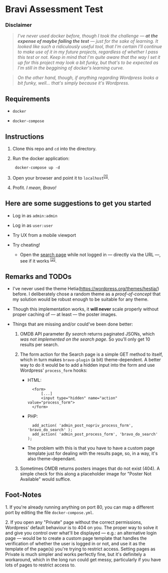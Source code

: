 Bravi Assessment Test
=====================

### Disclaimer

>*I've never used docker before, though I took the challenge — **at the expense of maybe failing the test** — just for the sake of learning. It looked like such a ridiculously useful tool, that I'm certain I'll continue to make use of it in my future projects, regardless of whether I pass this test or not. Keep in mind that I'm quite aware that the way I set it up for this project may look a bit funky, but that's to be expected as I'm still in the beggining of docker's learning curve.*

>*On the other hand, though, if anything regarding Wordpress looks a bit funky, well... that's simply because it's Wordpress.*

## Requirements

- `docker`

- `docker-compose`

## Instructions
1. Clone this repo and `cd` into the directory.

2. Run the docker application:

        docker-compose up -d

3. Open your browser and point it to `localhost`<sup>[[1]](#footnote1)</sup>.

4. Profit. *I mean, Bravo!*

## Here are some suggestions to get you started

- Log in as `admin:admin`

- Log in as `user:user`

- Try UX from a mobile viewport

- Try cheating!

    - Open the [search page](http://localhost/search/) while not logged in — directly via the URL —, see if it works <sup>[[2]](#footnote2)</sup>.

## Remarks and TODOs

- I've never used the theme Hetia(https://wordpress.org/themes/hestia/) before. I deliberately chose a random theme as a *proof-of-concept* that my solution would be robust enough to be suitable for any theme.

- Though this implementation works, it **will never** scale properly without proper caching of — at least — the poster images.

- Things that are missing and/or could've been done better:

    1. OMDB API parameter *By search* returns paginated JSONs, which *was not implemented on the search page*. So you'll only get 10 results per search.

    2. The form action for the Search page is a simple GET method to itself, which in turn makes `bravo-plugin` (a bit) theme-dependent. A better way to do it would be to add a hidden input into the form and use Wordpress' `process_form` hooks:

        - HTML:

                <form>
                    [...]
                    <input type="hidden" name="action" value="process_form">
                </form>

        - PHP:

                add_action( 'admin_post_nopriv_process_form', 'bravo_do_search' );
                add_action( 'admin_post_process_form', 'bravo_do_search' );

        - The problem with this is that you have to have a custom page template just for dealing with the results page, so, in a way, it's also theme-dependant.

    3. Sometimes OMDB returns posters images that do not exist (404). A simple check for this along a placeholder image for "Poster Not Available" would suffice.

## Foot-Notes

<a name="footnote1">1</a>. If you're already running anything on port 80, you can map a different port by editing the file `docker-compose.yml`.

<a name="footnote2">2</a>. If you open any "Private" page without the correct permissions, Wordpress' default behaviour is to 404 on you. The proper way to solve it and give you control over what'll be displayed — e.g.: an alternative login page — would be to create a custom page template that handles the verification of whether the user is logged in or not, and use it as the template of the page(s) you're trying to restrict access. Setting pages as Private is much simpler and works perfectly fine, but it's definitely a workaround, which in the long run could get messy, particularly if you have lots of pages to restrict access to.
